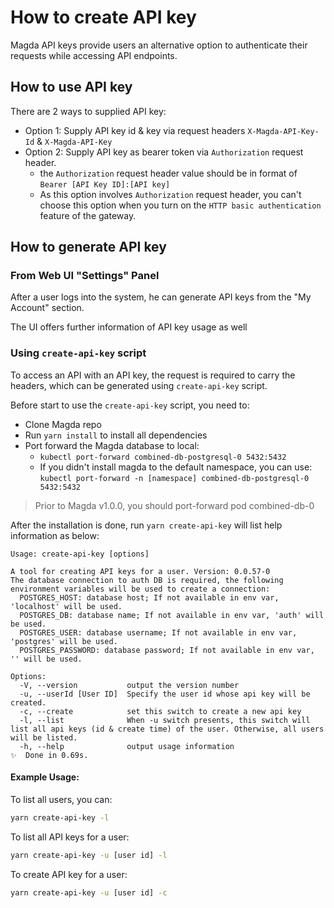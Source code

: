 # How to create API key

Magda API keys provide users an alternative option to authenticate their requests while accessing API endpoints.

## How to use API key

There are 2 ways to supplied API key:

- Option 1: Supply API key id & key via request headers `X-Magda-API-Key-Id` & `X-Magda-API-Key`
- Option 2: Supply API key as bearer token via `Authorization` request header.
  - the `Authorization` request header value should be in format of `Bearer [API Key ID]:[API key]`
  - As this option involves `Authorization` request header, you can't choose this option when you turn on the `HTTP basic authentication` feature of the gateway.

## How to generate API key

### From Web UI "Settings" Panel

After a user logs into the system, he can generate API keys from the "My Account" section.

The UI offers further information of API key usage as well

### Using `create-api-key` script

To access an API with an API key, the request is required to carry the headers, which can be generated using `create-api-key` script.

Before start to use the `create-api-key` script, you need to:

- Clone Magda repo
- Run `yarn install` to install all dependencies
- Port forward the Magda database to local:
  - `kubectl port-forward combined-db-postgresql-0 5432:5432`
  - If you didn't install magda to the default namespace, you can use: `kubectl port-forward -n [namespace] combined-db-postgresql-0 5432:5432`

> Prior to Magda v1.0.0, you should port-forward pod combined-db-0

After the installation is done, run `yarn create-api-key` will list help information as below:

```
Usage: create-api-key [options]

A tool for creating API keys for a user. Version: 0.0.57-0
The database connection to auth DB is required, the following environment variables will be used to create a connection:
  POSTGRES_HOST: database host; If not available in env var, 'localhost' will be used.
  POSTGRES_DB: database name; If not available in env var, 'auth' will be used.
  POSTGRES_USER: database username; If not available in env var, 'postgres' will be used.
  POSTGRES_PASSWORD: database password; If not available in env var, '' will be used.

Options:
  -V, --version           output the version number
  -u, --userId [User ID]  Specify the user id whose api key will be created.
  -c, --create            set this switch to create a new api key
  -l, --list              When -u switch presents, this switch will list all api keys (id & create time) of the user. Otherwise, all users will be listed.
  -h, --help              output usage information
✨  Done in 0.69s.
```

#### Example Usage:

To list all users, you can:

```bash
yarn create-api-key -l
```

To list all API keys for a user:

```bash
yarn create-api-key -u [user id] -l
```

To create API key for a user:

```bash
yarn create-api-key -u [user id] -c
```
